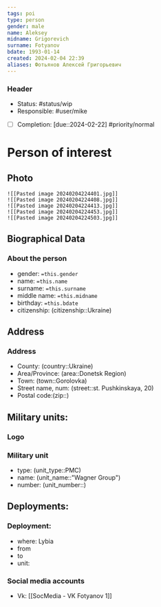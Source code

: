 ```yaml
---
tags: poi
type: person
gender: male
name: Aleksey
midname: Grigorevich
surname: Fotyanov
bdate: 1993-01-14
created: 2024-02-04 22:39
aliases: Фотьянов Алексей Григорьевич
---
```

### Header
- Status: #status/wip 
- Responsible: #user/mike  
- [ ] Completion: [due::2024-02-22] #priority/normal 
# Person of interest

## Photo

```image-slider-5
![[Pasted image 20240204224401.jpg]]
![[Pasted image 20240204224408.jpg]]
![[Pasted image 20240204224413.jpg]]
![[Pasted image 20240204224453.jpg]]
![[Pasted image 20240204224503.jpg]]
```
## Biographical Data

### About the person
- gender: `=this.gender`
- name: `=this.name`
- surname: `=this.surname`
- middle name: `=this.midname`
- birthday: `=this.bdate`
- citizenship: (citizenship::Ukraine)

## Address 

### Address
 
-  County: (country::Ukraine)
- Area/Province: (area::Donetsk Region)
- Town: (town::Gorolovka)
- Street name, num: (street::st. Pushkinskaya, 20)
- Postal code:(zip::)

## Military units:
### Logo
### Military unit
- type: (unit_type::PMC)
- name:  (unit_name::"Wagner Group") 
- number:  (unit_number::)

## Deployments:
### Deployment:
- where: Lybia
- from
- to
- unit:
### Social media accounts
- Vk: [[SocMedia - VK Fotyanov 1]]
